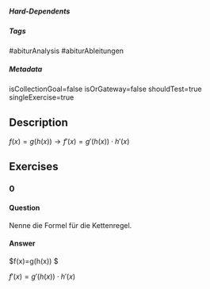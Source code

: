##### Hard-Dependents
##### Tags
#abiturAnalysis
#abiturAbleitungen 
##### Metadata
isCollectionGoal=false
isOrGateway=false
shouldTest=true
singleExercise=true
## Description
 $f(x)=g(h(x)) \rightarrow f'(x)=g'(h(x))\cdot h'(x)$ 
## Exercises
### 0
#### Question
Nenne die Formel für die Kettenregel.
#### Answer
 $f(x)=g(h(x)) $

$f'(x)=g'(h(x))\cdot h'(x)$
